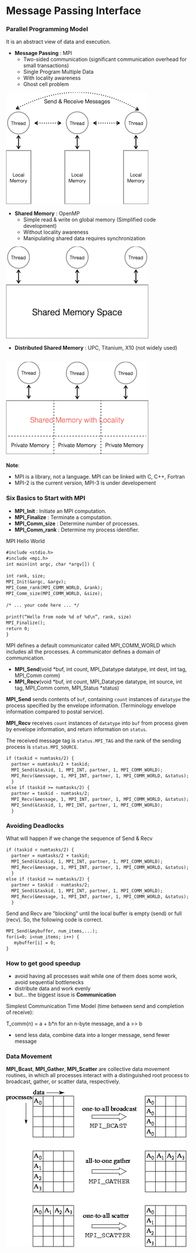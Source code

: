 # Message Passing Interface

### Parallel Programming Model
It is an abstract view of data and execution.
* **Message Passing** : MPI
  * Two-sided communication (significant communication overhead for small transactions)
  * Single Program Multiple Data
  * With locality awareness
  * Ghost cell problem

![image](./image/MP.png)

* **Shared Memory** : OpenMP
  * Simple read & write on global memory (Simplified code development)
  * Without locality awareness
  * Manipulating shared data requires synchronization

![image](./image/SM.png)

* **Distributed Shared Memory** : UPC, Titanium, X10 (not widely used)

![image](./image/DSM.png)
--------------------------------
**Note**:
* MPI is a library, not a language. MPI can be linked with C, C++, Fortran
* MPI-2 is the current version, MPI-3 is under developement

### Six Basics to Start with MPI
* **MPI_Init**      :		 Initiate an MPI computation.
* **MPI_Finalize**  :		 Terminate a computation.
* **MPI_Comm_size** :   Determine number of processes.
* **MPI_Comm_rank** :		 Determine my process identifier.

MPI Hello World
```
#include <stdio.h>
#include <mpi.h>
int main(int argc, char *argv[]) {

int rank, size;
MPI_Init(&argc, &argv); 
MPI_Comm_rank(MPI_COMM_WORLD, &rank); 
MPI_Comm_size(MPI_COMM_WORLD, &size); 

/* ... your code here ... */

printf(“Hello from node %d of %d\n”, rank, size) 
MPI_Finalize();
return 0;
}
```
MPI defines a default communicator called MPI_COMM_WORLD which includes all the processes. A communicator defines a domain of communication.

* **MPI_Send**(void *buf, int count, MPI_Datatype datatype, int dest, int tag, MPI_Comm comm)
* **MPI_Recv**(void *buf, int count, MPI_Datatype datatype, int source, int tag, MPI_Comm comm, MPI_Status *status)

**MPI_Send** sends contents of `buf`, containing `count` instances of `datatype` the process specified by the envelope information. (Terminology envelope information compared to postal service). 

**MPI_Recv** receives `count` instances of `datatype` into `buf` from process given by envelope information, and return information on `status`.

The received message tag is `status.MPI_TAG` and the rank of the sending process is `status.MPI_SOURCE`.
```
if (taskid < numtasks/2) {
  partner = numtasks/2 + taskid;
  MPI_Send(&taskid, 1, MPI_INT, partner, 1, MPI_COMM_WORLD);
  MPI_Recv(&message, 1, MPI_INT, partner, 1, MPI_COMM_WORLD, &status);
  }
else if (taskid >= numtasks/2) {
  partner = taskid - numtasks/2;
  MPI_Recv(&message, 1, MPI_INT, partner, 1, MPI_COMM_WORLD, &status);
  MPI_Send(&taskid, 1, MPI_INT, partner, 1, MPI_COMM_WORLD);
  }
```
### Avoiding Deadlocks
What will happen if we change the sequence of Send & Recv
```
if (taskid < numtasks/2) {
  partner = numtasks/2 + taskid;
  MPI_Send(&taskid, 1, MPI_INT, partner, 1, MPI_COMM_WORLD);
  MPI_Recv(&message, 1, MPI_INT, partner, 1, MPI_COMM_WORLD, &status);
  }
else if (taskid >= numtasks/2) {
  partner = taskid - numtasks/2;
  MPI_Send(&taskid, 1, MPI_INT, partner, 1, MPI_COMM_WORLD);
  MPI_Recv(&message, 1, MPI_INT, partner, 1, MPI_COMM_WORLD, &status);
  }
```
Send and Recv are "blocking" until the local buffer is empty (send) or full (recv). So, the following code is correct.
```
MPI_Send(&mybuffer, num_items,...);
for(i=0; i<num_items; i++) { 
   mybuffer[i] = 0;
}
```
### How to get good speedup
* avoid having all processes wait while one of them does some work, avoid sequential bottlenecks
* distribute data and work evenly
* but... the biggest issue is **Communication**

Simplest Communication Time Model (time between send and completion of receive):

T_comm(n) = a + b*n    for an n-byte message, and a >> b
* send less data, combine data into a longer message, send fewer message

### Data Movement 
**MPI_Bcast**, **MPI_Gather**, **MPI_Scatter** are collective data movement routines, in which all processes interact with a distinguished root process to broadcast, gather, or scatter data, respectively. 

![image](./image/collective.png)
